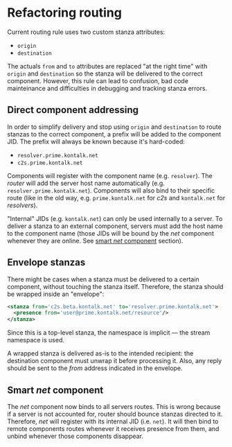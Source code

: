 Refactoring routing
===================

Current routing rule uses two custom stanza attributes:
 * `origin`
 * `destination`

The actuals `from` and `to` attributes are replaced "at the right time" with
`origin` and `destination` so the stanza will be delivered to the correct
component.
However, this rule can lead to confusion, bad code mainteinance and difficulties
in debugging and tracking stanza errors.


Direct component addressing
---------------------------
In order to simplify delivery and stop using `origin` and `destination` to route
stanzas to the correct component, a prefix will be added to the component JID.
The prefix will always be known because it's hard-coded:

 * `resolver.prime.kontalk.net`
 * `c2s.prime.kontalk.net`

Components will register with the component name (e.g. `resolver`). The *router*
will add the server host name automatically (e.g. `resolver.prime.kontalk.net`).
Components will also bind to their specific route (like in the old way, e.g.
`prime.kontalk.net` for *c2s* and `kontalk.net` for *resolvers*).

"Internal" JIDs (e.g. `kontalk.net`) can only be used internally to a server.
To deliver a stanza to an external component, servers must add the host name to the
component name (those JIDs will be bound by the *net* component whenever they
are online. See [smart *net* component](#smart-net-component) section).


Envelope stanzas
------------------
There might be cases when a stanza must be delivered to a certain component,
without touching the stanza itself. Therefore, the stanza should be wrapped inside
an "envelope":

```xml
<stanza from='c2s.beta.kontalk.net' to='resolver.prime.kontalk.net'>
  <presence from='user@prime.kontalk.net/resource'/>
</stanza>
```

Since this is a top-level stanza, the namespace is implicit &mdash; the stream
namespace is used.

A wrapped stanza is delivered as-is to the intended recipient: the destination
component must unwrap it before processing it. Also, any reply should be sent
to the *from* address indicated in the envelope.


Smart *net* component
---------------------
The *net* component now binds to all servers routes. This is wrong because if
a server is not accounted for, router should bounce stanzas directed to it.  
Therefore, *net* will register with its internal JID (i.e. `net`).
It will then bind to remote components routes whenever it receives presence from
them, and unbind whenever those components disappear.

